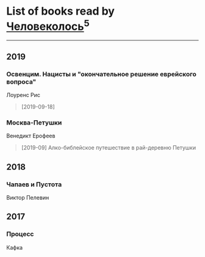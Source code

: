 # List of books read by [Человеколось](https://t.me/nerkin)<sup>5</sup>
---

## 2019

### Освенцим. Нацисты и "окончательное решение еврейского вопроса"
Лоуренс Рис
> [2019-09-18] 


### Москва-Петушки
Венедикт Ерофеев
> [2019-09] Алко-библейское путешествие в рай-деревню Петушки



## 2018

### Чапаев и Пустота
Виктор Пелевин



## 2017



### Процесс
Кафка



